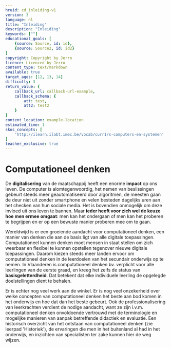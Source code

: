 ```yaml
---
hruid: cd_inleiding-v1
version: 3
language: nl
title: "Inleiding"
description: "Inleiding"
keywords: [""]
educational_goals: [
    {source: Source, id: id}, 
    {source: Source2, id: id2}
]
copyright: Copyright by Jerro
licence: Licenced by Jerro
content_type: text/markdown
available: true
target_ages: [12, 13, 14]
difficulty: 3
return_value: {
    callback_url: callback-url-example,
    callback_schema: {
        att: test,
        att2: test2
    }
}
content_location: example-location
estimated_time: 1
skos_concepts: [
    'http://ilearn.ilabt.imec.be/vocab/curr1/s-computers-en-systemen'
]
teacher_exclusive: true
---
```


# Computationeel denken

De **digitalisering** van de maatschappij heeft een enorme **impact** op ons leven. De computer is alomtegenwoordig, het nemen van beslissingen gebeurt steeds meer geautomatiseerd door algoritmen, de meesten gaan de deur niet uit zonder smartphone en velen besteden dagelijks uren aan het checken van hun sociale media.
Het is bovendien onmogelijk om deze invloed uit ons leven te bannen. Maar **ieder heeft voor zich wel de keuze hoe men ermee omgaat**: men kan het ondergaan of men kan het proberen te begrijpen en er op een bewuste manier proberen mee om te gaan. 

Wereldwijd is er een groeiende aandacht voor computationeel denken, een manier van denken die aan de basis ligt van alle digitale toepassingen. Computationeel kunnen denken moet mensen in staat stellen om zich weerbaar en flexibel te kunnen opstellen tegenover nieuwe digitale toepassingen. Daarom kiezen steeds meer landen ervoor om computationeel denken in de leerdoelen van het secundair onderwijs op te nemen. 
In Vlaanderen is computationeel denken bv. verplicht voor alle leerlingen van de eerste graad, en kreeg het zelfs de status van **basisgeletterdheid**. Dat betekent dat elke individuele leerling de opgelegde doelstellingen dient te behalen. 

Er is echter nog veel werk aan de winkel. Er is nog veel onzekerheid over welke concepten van computationeel denken het beste aan bod komen in het onderwijs en hoe dat dan het beste gebeurt. Ook de professionalisering van leerkrachten verdient de nodige aandacht, want ze zijn i.v.m. computationeel denken onvoldoende vertrouwd met de terminologie en mogelijke manieren van aanpak betreffende didactiek en evaluatie. 
Een historisch overzicht van het ontstaan van computationeel denken (zie leerpad 'Historiek'), de ervaringen die men in het buitenland al had in het onderwijs, en inzichten van specialisten ter zake kunnen hier de weg wijzen. 
